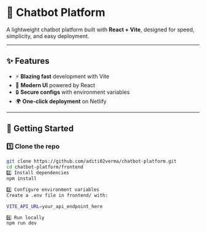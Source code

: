 # 💬 Chatbot Platform  



A lightweight chatbot platform built with **React + Vite**, designed for speed, simplicity, and easy deployment.  

---

## ✨ Features  
- ⚡ **Blazing fast** development with Vite  
- 🎨 **Modern UI** powered by React  
- 🔒 **Secure configs** with environment variables  
- 🌍 **One-click deployment** on Netlify  

---

## 🚀 Getting Started  

### 1️⃣ Clone the repo  
```bash
git clone https://github.com/aditi02verma/chatbot-platform.git
cd chatbot-platform/frontend
2️⃣ Install dependencies
npm install

3️⃣ Configure environment variables
Create a .env file in frontend/ with:

VITE_API_URL=your_api_endpoint_here

4️⃣ Run locally
npm run dev
